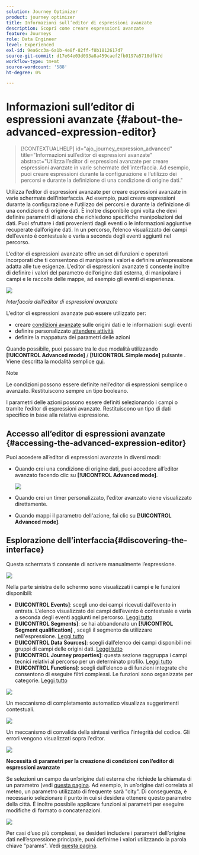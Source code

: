 ```yaml
---
solution: Journey Optimizer
product: journey optimizer
title: Informazioni sull’editor di espressioni avanzate
description: Scopri come creare espressioni avanzate
feature: Journeys
role: Data Engineer
level: Experienced
exl-id: 9ea6cc3a-6a1b-4e8f-82ff-f8b1812617d7
source-git-commit: d17e64e03d093a8a459caef2fb0197a5710dfb7d
workflow-type: tm+mt
source-wordcount: '588'
ht-degree: 0%

---
```


# Informazioni sull’editor di espressioni avanzate {#about-the-advanced-expression-editor}

>[!CONTEXTUALHELP]
>id="ajo_journey_expression_advanced"
>title="Informazioni sull’editor di espressioni avanzate"
>abstract="Utilizza l’editor di espressioni avanzate per creare espressioni avanzate in varie schermate dell’interfaccia. Ad esempio, puoi creare espressioni durante la configurazione e l’utilizzo dei percorsi e durante la definizione di una condizione di origine dati."

Utilizza l’editor di espressioni avanzate per creare espressioni avanzate in varie schermate dell’interfaccia. Ad esempio, puoi creare espressioni durante la configurazione e l’utilizzo dei percorsi e durante la definizione di una condizione di origine dati.
È inoltre disponibile ogni volta che devi definire parametri di azione che richiedono specifiche manipolazioni dei dati. Puoi sfruttare i dati provenienti dagli eventi o le informazioni aggiuntive recuperate dall’origine dati. In un percorso, l’elenco visualizzato dei campi dell’evento è contestuale e varia a seconda degli eventi aggiunti nel percorso.

L’editor di espressioni avanzate offre un set di funzioni e operatori incorporati che ti consentono di manipolare i valori e definire un’espressione adatta alle tue esigenze. L’editor di espressioni avanzate ti consente inoltre di definire i valori del parametro dell’origine dati esterna, di manipolare i campi e le raccolte delle mappe, ad esempio gli eventi di esperienza.

![](../assets/journey65.png)

_Interfaccia dell’editor di espressioni avanzate_

L’editor di espressioni avanzate può essere utilizzato per:

* creare [condizioni avanzate](../condition-activity.md#about_condition) sulle origini dati e le informazioni sugli eventi
* definire personalizzato [attendere attività](../wait-activity.md#custom)
* definire la mappatura dei parametri delle azioni

Quando possibile, puoi passare tra le due modalità utilizzando **[!UICONTROL Advanced mode]** / **[!UICONTROL Simple mode]** pulsante . Viene descritta la modalità semplice [qui](../condition-activity.md#about_condition).

>[!NOTE]
>
>Le condizioni possono essere definite nell’editor di espressioni semplice o avanzato. Restituiscono sempre un tipo booleano.
>
>I parametri delle azioni possono essere definiti selezionando i campi o tramite l’editor di espressioni avanzate. Restituiscono un tipo di dati specifico in base alla relativa espressione.

## Accesso all’editor di espressioni avanzate {#accessing-the-advanced-expression-editor}

Puoi accedere all’editor di espressioni avanzate in diversi modi:

* Quando crei una condizione di origine dati, puoi accedere all’editor avanzato facendo clic su **[!UICONTROL Advanced mode]**.

   ![](../assets/journeyuc2_33.png)

* Quando crei un timer personalizzato, l’editor avanzato viene visualizzato direttamente.
* Quando mappi il parametro dell&#39;azione, fai clic su **[!UICONTROL Advanced mode]**.

## Esplorazione dell’interfaccia{#discovering-the-interface}

Questa schermata ti consente di scrivere manualmente l’espressione.

![](../assets/journey70.png)

Nella parte sinistra dello schermo sono visualizzati i campi e le funzioni disponibili:

* **[!UICONTROL Events]**: scegli uno dei campi ricevuti dall’evento in entrata. L’elenco visualizzato dei campi dell’evento è contestuale e varia a seconda degli eventi aggiunti nel percorso. [Leggi tutto](../../event/about-events.md)
* **[!UICONTROL Segments]**: se hai abbandonato un **[!UICONTROL Segment qualification]** , scegli il segmento da utilizzare nell&#39;espressione. [Leggi tutto](../condition-activity.md#using-a-segment)
* **[!UICONTROL Data Sources]**: scegli dall’elenco dei campi disponibili nei gruppi di campi delle origini dati. [Leggi tutto](../../datasource/about-data-sources.md)
* **[!UICONTROL Journey properties]**: questa sezione raggruppa i campi tecnici relativi al percorso per un determinato profilo. [Leggi tutto](journey-properties.md)
* **[!UICONTROL Functions]**: scegli dall’elenco a di funzioni integrate che consentono di eseguire filtri complessi. Le funzioni sono organizzate per categorie. [Leggi tutto](functions.md)

![](../assets/journey65.png)

Un meccanismo di completamento automatico visualizza suggerimenti contestuali.

![](../assets/journey68.png)

Un meccanismo di convalida della sintassi verifica l&#39;integrità del codice. Gli errori vengono visualizzati sopra l’editor.

![](../assets/journey69.png)

**Necessità di parametri per la creazione di condizioni con l’editor di espressioni avanzate**

Se selezioni un campo da un’origine dati esterna che richiede la chiamata di un parametro (vedi [questa pagina](../../datasource/external-data-sources.md). Ad esempio, in un’origine dati correlata al meteo, un parametro utilizzato di frequente sarà &quot;city&quot;. Di conseguenza, è necessario selezionare il punto in cui si desidera ottenere questo parametro della città. È inoltre possibile applicare funzioni ai parametri per eseguire modifiche di formato o concatenazioni.

![](../assets/journeyuc2_19.png)

Per casi d’uso più complessi, se desideri includere i parametri dell’origine dati nell’espressione principale, puoi definirne i valori utilizzando la parola chiave &quot;params&quot;. Vedi [questa pagina](../expression/field-references.md).
